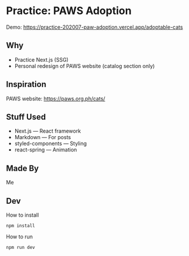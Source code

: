 # Practice: PAWS Adoption

Demo: <https://practice-202007-paw-adoption.vercel.app/adoptable-cats>

## Why

- Practice Next.js (SSG)
- Personal redesign of PAWS website (catalog section only)

## Inspiration

PAWS website: <https://paws.org.ph/cats/>

## Stuff Used

- Next.js — React framework
- Markdown — For posts
- styled-components — Styling
- react-spring — Animation

## Made By

Me

## Dev

How to install

```
npm install
```

How to run

```
npm run dev
```